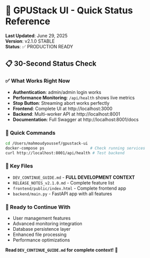 # 🚀 GPUStack UI - Quick Status Reference

**Last Updated**: June 29, 2025  
**Version**: v2.1.0 STABLE  
**Status**: ✅ PRODUCTION READY

## 📋 **30-Second Status Check**

### **✅ What Works Right Now**
- **Authentication**: admin/admin login works
- **Performance Monitoring**: `/api/health` shows live metrics
- **Stop Button**: Streaming abort works perfectly
- **Frontend**: Complete UI at http://localhost:3000
- **Backend**: Multi-worker API at http://localhost:8001
- **Documentation**: Full Swagger at http://localhost:8001/docs

### **🔧 Quick Commands**
```bash
cd /Users/mahmoudyoussef/gpustack-ui
docker-compose ps                    # Check running services
curl http://localhost:8001/api/health # Test backend
```

### **📂 Key Files**
- `DEV_CONTINUE_GUIDE.md` - **FULL DEVELOPMENT CONTEXT**
- `RELEASE_NOTES_v2.1.0.md` - Complete feature list
- `frontend/public/index.html` - Complete frontend app
- `backend/main.py` - FastAPI app with all features

### **🎯 Ready to Continue With**
- User management features
- Advanced monitoring integration
- Database persistence layer
- Enhanced file processing
- Performance optimizations

**Read `DEV_CONTINUE_GUIDE.md` for complete context!** 📖
